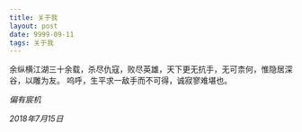 ```yaml
---
title: 关于我
layout: post
date: 9999-09-11
tags: 关于我
---
```

 余纵横江湖三十余载，杀尽仇寇，败尽英雄，天下更无抗手，无可柰何，惟隐居深谷，以雕为友。
呜呼，生平求一敌手而不可得，诚寂寥难堪也。


*偏有宸机*

*2018年7月15日*


